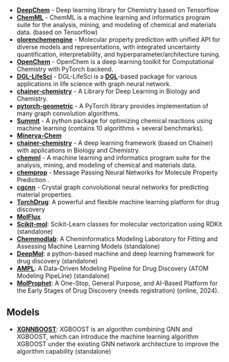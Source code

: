 - **[DeepChem](https://github.com/deepchem/deepchem)** - Deep learning library for Chemistry based on Tensorflow
- **[ChemML](https://github.com/hachmannlab/chemml)** - ChemML is a machine learning and informatics program suite for the analysis, mining, and modeling of chemical and materials data. (based on Tensorflow)
- **[olorenchemengine](https://github.com/Oloren-AI/olorenchemengine)** - Molecular property prediction with unified API for diverse models and representations,
  with integrated uncertainty quantification, interpretability, and hyperparameter/architecture tuning.
- **[OpenChem](https://github.com/Mariewelt/OpenChem)** - OpenChem is a deep learning toolkit for Computational Chemistry with PyTorch backend.
- **[DGL-LifeSci](https://github.com/awslabs/dgl-lifesci)** - DGL-LifeSci is a **[DGL](https://www.dgl.ai/)**-based package for various applications in life science with graph neural network.
- **[chainer-chemistry](https://github.com/pfnet-research/chainer-chemistry)** - A Library for Deep Learning in Biology and Chemistry.
- **[pytorch-geometric](https://pytorch-geometric.readthedocs.io/en/latest/)** - A PyTorch library provides implementation of many graph convolution algorithms.
- **[Summit](https://github.com/sustainable-processes/summit)** - A python package for optimizing chemical reactions using machine learning (contains 10 algorithms + several benchmarks).
- **[Minerva-Chem](https://github.com/lanl/minervachem)**
- **[chainer-chemistry](https://github.com/chainer/chainer-chemistry)** - A deep learning framework (based on Chainer) with applications in Biology and Chemistry.
- **[chemml](https://hachmannlab.github.io/chemml/)** - A machine learning and informatics program suite for the analysis, mining, and modeling of chemical and materials data.
- **[chemprop](https://github.com/chemprop/chemprop)** - Message Passing Neural Networks for Molecule Property Prediction .
- **[cgcnn](https://github.com/txie-93/cgcnn)** - Crystal graph convolutional neural networks for predicting material properties.
- **[TorchDrug](https://torchdrug.ai/)**: A powerful and flexible machine learning platform for drug discovery
- **[MolFlux](https://exscientia.github.io/molflux/)**
- **[Scikit-mol](https://pypi.org/project/scikit-mol/)**: Scikit-Learn classes for molecular vectorization using RDKit (standalone)
- **[Chemmodlab](https://cran.r-project.org/web/packages/chemmodlab/index.html)**: A Cheminformatics Modeling Laboratory for Fitting and Assessing Machine Learning Models (standalone)
- **[DeepMol](https://github.com/BioSystemsUM/DeepMol)**: a python-based machine and deep learning framework for drug discovery (standalone)
- **[AMPL](https://github.com/ATOMconsortium/AMPL)**: A Data-Driven Modeling Pipeline for Drug Discovery (ATOM Modeling PipeLine) (standalone)
- **[MolProphet](https://www.molprophet.com/)**: A One-Stop, General Purpose, and AI-Based Platform for the Early Stages of Drug Discovery (needs registration) (online, 2024).

## Models

- **[XGNNBOOST](https://github.com/chenxiaowei-vincent/XGraphBoost)**: XGBOOST is an algorithm combining GNN and XGBOOST, which can introduce the machine learning algorithm XGBOOST under the existing GNN network architecture to improve the algorithm capability (standalone)